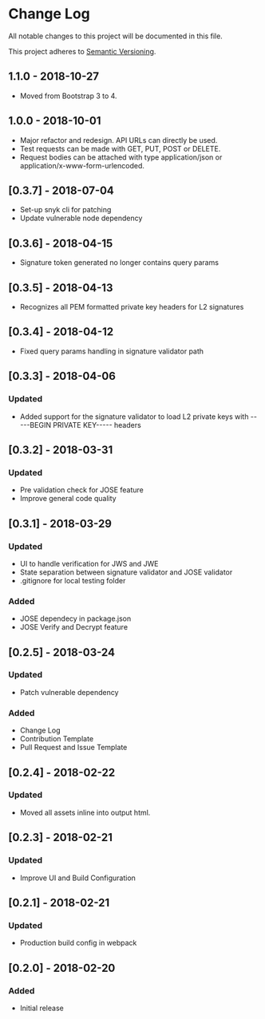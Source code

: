 # Change Log
All notable changes to this project will be documented in this file.

This project adheres to [Semantic Versioning](http://semver.org/).

## 1.1.0 - 2018-10-27
- Moved from Bootstrap 3 to 4.

## 1.0.0 - 2018-10-01
- Major refactor and redesign. API URLs can directly be used.
- Test requests can be made with GET, PUT, POST or DELETE.
- Request bodies can be attached with type application/json or application/x-www-form-urlencoded.

## [0.3.7] - 2018-07-04
- Set-up snyk cli for patching
- Update vulnerable node dependency

## [0.3.6] - 2018-04-15
- Signature token generated no longer contains query params

## [0.3.5] - 2018-04-13
- Recognizes all PEM formatted private key headers for L2 signatures

## [0.3.4] - 2018-04-12
- Fixed query params handling in signature validator path

## [0.3.3] - 2018-04-06
### Updated
- Added support for the signature validator to load L2 private keys with -----BEGIN PRIVATE KEY----- headers

## [0.3.2] - 2018-03-31
### Updated
- Pre validation check for JOSE feature
- Improve general code quality

## [0.3.1] - 2018-03-29
### Updated
- UI to handle verification for JWS and JWE
- State separation between signature validator and JOSE validator
- .gitignore for local testing folder
### Added
- JOSE dependecy in package.json
- JOSE Verify and Decrypt feature

## [0.2.5] - 2018-03-24
### Updated
- Patch vulnerable dependency
### Added
- Change Log
- Contribution Template
- Pull Request and Issue Template

## [0.2.4] - 2018-02-22
### Updated
- Moved all assets inline into output html.

## [0.2.3] - 2018-02-21
### Updated
- Improve UI and Build Configuration

## [0.2.1] - 2018-02-21
### Updated
- Production build config in webpack

## [0.2.0] - 2018-02-20
### Added
- Initial release 